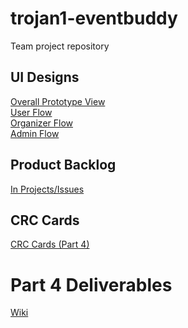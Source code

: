 # trojan1-eventbuddy
Team project repository


## UI Designs
[Overall Prototype View](https://github.com/CMPUT301F24trojan1/trojan1-eventbuddy/blob/main/Overall%20Flow.png)<br>
[User Flow](https://github.com/CMPUT301F24trojan1/trojan1-eventbuddy/blob/main/User%20Flow.png)<br>
[Organizer Flow](https://github.com/CMPUT301F24trojan1/trojan1-eventbuddy/blob/main/Organizer%20Flow.png)<br>
[Admin Flow](https://github.com/CMPUT301F24trojan1/trojan1-eventbuddy/blob/main/Admin%20Flow.png)<br>

## Product Backlog
[In Projects/Issues](https://github.com/orgs/CMPUT301F24trojan1/projects/1/views/1)

## CRC Cards
[CRC Cards (Part 4)](https://github.com/CMPUT301F24trojan1/trojan1-eventbuddy/wiki/CRC-Cards)

# Part 4 Deliverables
[Wiki](https://github.com/CMPUT301F24trojan1/trojan1-eventbuddy/wiki)
